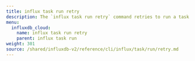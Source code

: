 ```yaml
---
title: influx task run retry
description: The `influx task run retry` command retries to run a task in InfluxDB.
menu:
  influxdb_cloud:
    name: influx task run retry
    parent: influx task run
weight: 301
source: /shared/influxdb-v2/reference/cli/influx/task/run/retry.md
---
```


<!-- The content of this file is at 
// SOURCE content/shared/influxdb-v2/reference/cli/influx/task/run/retry.md-->
